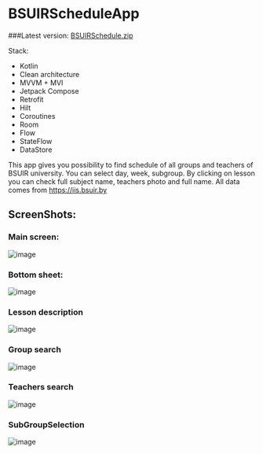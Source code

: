 # BSUIRScheduleApp
###Latest version:
[BSUIRSchedule.zip](https://github.com/BoikoIlya/BSUIRScheduleApp/files/9548749/BSUIRSchedule.zip)

Stack:
- Kotlin
- Clean architecture
- MVVM + MVI
- Jetpack Compose
- Retrofit
- Hilt
- Coroutines
- Room
- Flow
- StateFlow
- DataStore

This app gives you possibility to find schedule of all groups and teachers of BSUIR university. You can select day, week, subgroup. By clicking on lesson you can check full subject name, teachers photo and full name. All data comes from https://iis.bsuir.by

## ScreenShots:

### Main screen:
![image](https://user-images.githubusercontent.com/100340546/187029359-c43e34e3-c51a-4c0f-8b87-4378e6652d81.png)

### Bottom sheet:
![image](https://user-images.githubusercontent.com/100340546/187029369-956e92de-1aab-4c13-8b45-289274fcc8eb.png)

### Lesson description
![image](https://user-images.githubusercontent.com/100340546/187029455-30786819-67b8-48ba-9a54-7868bbf3bd61.png)

### Group search
![image](https://user-images.githubusercontent.com/100340546/187029396-f1f39160-157a-4695-ac1c-d3ba92eff48a.png)

### Teachers search
![image](https://user-images.githubusercontent.com/100340546/187029429-41db431d-83bc-46ef-badf-7b9201f352eb.png)

### SubGroupSelection
![image](https://user-images.githubusercontent.com/100340546/187029438-20f435fd-e37d-4d09-813a-6a744128acb0.png)
